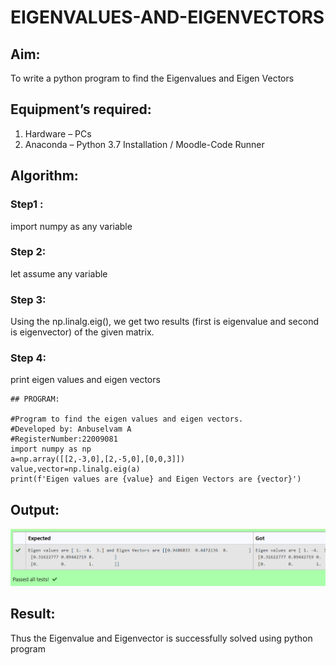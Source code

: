 # EIGENVALUES-AND-EIGENVECTORS
## Aim:
To write a python program to find the Eigenvalues and Eigen Vectors
## Equipment’s required:
1. 	Hardware – PCs
2. 	Anaconda – Python 3.7 Installation / Moodle-Code Runner
## Algorithm:
### Step1 : 
import numpy as any variable
### Step 2: 
let assume any variable
### Step 3:
 Using the np.linalg.eig(),  we get two results (first is eigenvalue and second is eigenvector) of the given matrix.
### Step 4: 
print eigen values and eigen vectors

```
## PROGRAM:

#Program to find the eigen values and eigen vectors.
#Developed by: Anbuselvam A
#RegisterNumber:22009081
import numpy as np 
a=np.array([[2,-3,0],[2,-5,0],[0,0,3]])
value,vector=np.linalg.eig(a)
print(f'Eigen values are {value} and Eigen Vectors are {vector}')
```
## Output:
![output](./Screenshot%20(35).png)
## Result:
Thus the Eigenvalue and Eigenvector is successfully solved using python program
